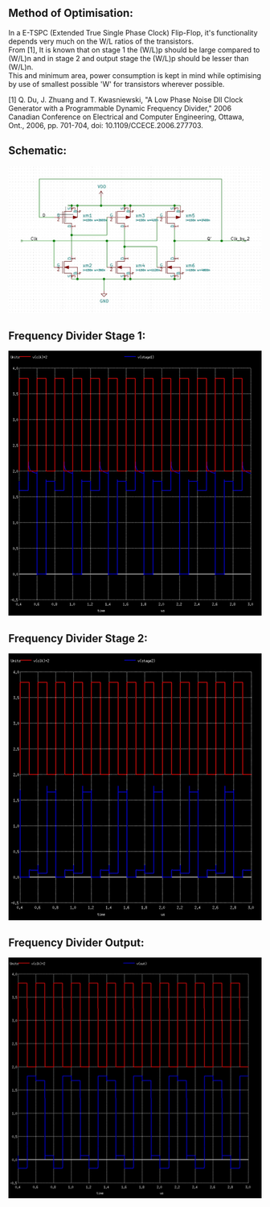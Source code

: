 <h2>Method of Optimisation:</h2>

  In a E-TSPC (Extended True Single Phase Clock) Flip-Flop, it's functionality depends very much on the W/L ratios of the transistors. <br>
  From [1], It is known that on stage 1 the (W/L)p should be large compared to (W/L)n and in stage 2 and output stage the (W/L)p should be lesser than (W/L)n. <br>
  This and minimum area, power consumption is kept in mind while optimising by use of smallest possible 'W' for transistors wherever possible.


[1] Q. Du, J. Zhuang and T. Kwasniewski, "A Low Phase Noise Dll Clock Generator with a Programmable Dynamic Frequency Divider," 2006 Canadian Conference on Electrical and Computer Engineering, Ottawa, Ont., 2006, pp. 701-704, doi: 10.1109/CCECE.2006.277703.

<h2>Schematic:</h2>

![](FreqDiv2_ETSPC.jpg)

<h2>Frequency Divider Stage 1:</h2>

![](FD_stage1.jpg)

<h2>Frequency Divider Stage 2:</h2>

![](FD_Stage2.jpg)

<h2>Frequency Divider Output:</h2>

![](FD_stage3.jpg)
